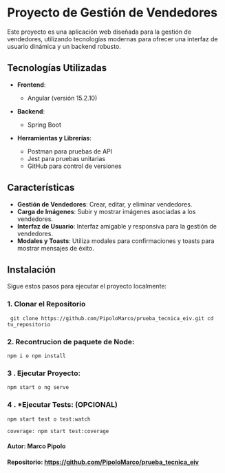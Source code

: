 # Proyecto de Gestión de Vendedores

Este proyecto es una aplicación web diseñada para la gestión de vendedores, utilizando tecnologías modernas para ofrecer una interfaz de usuario dinámica y un backend robusto.

## Tecnologías Utilizadas

- **Frontend**: 
  - Angular (versión 15.2.10)
  
- **Backend**: 
  - Spring Boot
- **Herramientas y Librerías**:
  - Postman para pruebas de API
  - Jest para pruebas unitarias
  - GitHub para control de versiones

## Características

- **Gestión de Vendedores**: Crear, editar, y eliminar vendedores.
- **Carga de Imágenes**: Subir y mostrar imágenes asociadas a los vendedores.
- **Interfaz de Usuario**: Interfaz amigable y responsiva para la gestión de vendedores.
- **Modales y Toasts**: Utiliza modales para confirmaciones y toasts para mostrar mensajes de éxito.

## Instalación

Sigue estos pasos para ejecutar el proyecto localmente:

### 1. Clonar el Repositorio

``
git clone https://github.com/PipoloMarco/prueba_tecnica_eiv.git
cd tu_repositorio``

### 2. Recontrucion de paquete de Node:
 
``npm i o npm install``

### 3 . Ejecutar Proyecto:

``npm start o ng serve``

### 4 . *Ejecutar Tests: (OPCIONAL)

``npm start test o test:watch``

``coverage: npm start test:coverage``

#### Autor: Marco Pipolo
#### Repositorio: https://github.com/PipoloMarco/prueba_tecnica_eiv
